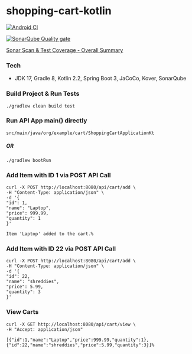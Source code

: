 # shopping-cart-kotlin

[![Android CI](https://github.com/conorheffron/shopping-cart-kotlin/actions/workflows/android.yml/badge.svg)](https://github.com/conorheffron/shopping-cart-kotlin/actions/workflows/android.yml)

[![SonarQube Quality gate](https://sonarcloud.io/api/project_badges/quality_gate?project=conorheffron_shopping-cart-kotlin)](https://sonarcloud.io/summary/new_code?id=conorheffron_shopping-cart-kotlin)

[Sonar Scan & Test Coverage - Overall Summary](https://sonarcloud.io/summary/overall?id=conorheffron_shopping-cart-kotlin&branch=main)

### Tech
 - JDK 17, Gradle 8, Kotlin 2.2, Spring Boot 3, JaCoCo, Kover, SonarQube

### Build Project & Run Tests
```
./gradlew clean build test
```

### Run API App main() directly
```
src/main/java/org/example/cart/ShoppingCartApplicationKt
```
  ##### OR
```
./gradlew bootRun
```

### Add Item with ID 1 via POST API Call
```
curl -X POST http://localhost:8080/api/cart/add \
-H "Content-Type: application/json" \
-d '{
"id": 1,
"name": "Laptop",
"price": 999.99,
"quantity": 1
}'

Item 'Laptop' added to the cart.%  
```

### Add Item with ID 22 via POST API Call
```
curl -X POST http://localhost:8080/api/cart/add \
-H "Content-Type: application/json" \
-d '{
"id": 22,
"name": "shreddies",
"price": 5.99,
"quantity": 3
}'
```
### View Carts
```
curl -X GET http://localhost:8080/api/cart/view \
-H "Accept: application/json"

[{"id":1,"name":"Laptop","price":999.99,"quantity":1},{"id":22,"name":"shreddies","price":5.99,"quantity":3}]%      
```
